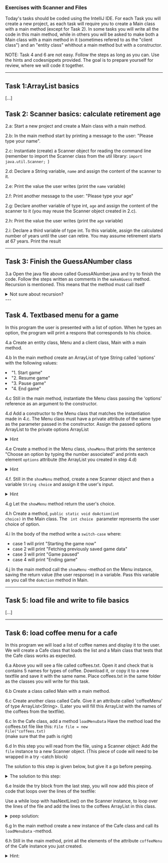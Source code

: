 ### Exercises with Scanner and Files
Today's tasks should be coded using the IntelliJ IDE. For each Task you will create a new project, as each task will require you to create a Main class with a main method (except for Task 2). 
In some tasks you will write all the code in this main method, while in others you will be asked to make both a Main class with a main method in it (sometimes refered to as the "client class") and an "entity class" whithout a main method but with a constructor. 

NOTE: Task 4 and 6 are not easy. Follow the steps as long as you can. Use the hints and codesnippets provided. The goal is to prepare yourself for review, where we will code it together. 

---
## Task 1:ArrayList basics
[...]

## Task 2: Scanner basics: calculate retirement age
2.a: Start a new project and create a Main class with a main method.

2.b: In the main method start by printing a message to the user: "Please type your name".

2.c: Instantiate (create) a Scanner object for reading the command line (remember to import the Scanner class from the util library: <code>import java.util.Scanner; </code>)

2.d: Declare a String variable, <code>name</code> and assign the content of the scanner to it.

2.e: Print the value the user writes (print the <code>name</code> variable)

2.f: Print another message to the user: "Please type your age"

2.g: Declare another variable of type int, <code>age</code> and assign the content of the scanner to it (you may reuse the Scanner object created in 2.c).

2.h: Print the value the user writes (print the <code>age</code> variable)

2.i: Declare a third variable of type int. To this variable, assign the calculated number of years until the user can retire. You may assume retirement starts at 67 years. Print the result

---

## Task 3: Finish the GuessANumber class
3.a Open the java file above called GuessANumber.java and try to finish the code. Follow the steps written as comments in the <code>makeAGuess</code> method. Recursion is mentioned. This means that the method must call itself
<details>
  <summary>Not sure about recursion?</summary>
  <p><a href="https://www.geeksforgeeks.org/recursion-in-java/">Read about it here</a></p>
</details>
---

## Task 4. Textbased menu for a game
In this program the user is presented with a list of option. When he types an option, the program will print a respons that corresponds to his choice.

4.a Create an entity class, Menu and a client class, Main with a main method.

4.b In the main method create an ArrayList of type String called 'options' with the following values:
<li>"1. Start game"</li>
<li>"2. Resume game"</li>
<li>"3. Pause game"</li>
<li>"4. End game"</li>


4.c Still in the main method, instantiate the Menu class passing the 'options' reference as an argument to the constructor.

4.d Add a constructor to the Menu class that matches the instantiation made in 4.c. The Menu class must have a private attribute of the same type as the parameter passed in the constructor. Assign the passed options ArrayList to the private options ArrayList 
<details>
  <summary>Hint</summary>
  <p><code>this.options = options</code></p>
</details>

4.e Create a method in the Menu class, <code>showMenu</code> that prints the sentence "Choose an option by typing the number associated" and prints each element <code>options</code>  attribute (the ArrayList you created in step 4.d)  
 <details>
  <summary>Hint</summary>
  <p>use a <code>for-each</code> loop for printing the options</p>
</details>

4.f. Still in the <code>showMenu</code> method, create a new Scanner object and then a variable <code>String choice</code> and assign it the user's input.

<details>
  <summary>Hint</summary>
  <p>
    <code>

Scanner scan = new Scanner(System.in);

String choice = scan.nextLine();
</code>
</p>
</details>

4.g Let the <code>showMenu</code> method return the user's choice. 

4.h Create a method, <code>public static void doAction(int choice)</code> in the Main class. The <code> int choice </code> parameter represents the user choice of option. 

4.i In the body of the method write a <code>switch-case</code> where:
   + case 1 will print "Starting the game now"
   + case 2 will print "Fetching previously saved game data"
   + case 3 will print "Game paused"
   + case 4 will print "Ending game"


4.j In the main method call the  <code>showMenu</code> -method on the Menu instance, saving the return value (the user response) in a variable. Pass this variable as you call the <code>doAction</code> method in Main.


---
## Task 5: load file and write to file basics
[...]

---

## Task 6: load coffee menu for a cafe
In this program we will load a list of coffee names and display it to the user. We will create a Cafe class that loads the list and a Main class that tests that the Cafe class works as expected.

6.a Above you will see a file called coffees.txt. Open it and check that is contains 5 names for types of coffee. Download it, or copy it to a new textfile and save it with the same name. Place coffees.txt in the same folder as the classes you will write for this task.

6.b Create a class called Main with a main method. 

6.c Create another class called Cafe. Give it an attribute called 'coffeeMenu' of type ArrayList\<String\>. 
(Later you will fill this ArrayList with the names of the coffees from the textfile).


6.c In the Cafe class, add a method <code>loadMenuData</code> 
Have the method load the coffees.txt file like this:
<code>File file = new File("coffees.txt) </code>  
(make sure that the path is right)


6.d In this step you will read from the file, using a Scanner object: Add the <code>file</code> instance to a new Scanner object. (This piece of code will need to be wrapped in a try -catch block)

The solution to this step is given below, but give it a go before peeping.
<details>
  <summary> The solution to this step:
  </summary>
  <code>try {

         Scanner scan = new Scanner(file); 

     }catch(FileNotFoundException e){

        System.out.println("File not found. Check path and filename");  

      }
</code>
</details>


6.e Inside the try block from the last step, you will now add this piece of code that loops over the lines of the textfile:


Use a while loop with hasNextLine() on the Scanner instance, to loop over the lines of the file and add the lines to the coffees ArrayList in this class.
<details>
  <summary> peep solution:
  </summary>
<code>

  while(scan.hasNextLine()){

        coffeeMenu.add(scan.nextLine());

  }

</code>      
</details>

6.g In the main method create a new instance of the Cafe class and call its <code>loadMenuData</code> -method.

6.h Still in the main method, print all the elements of the  attribute <code>coffeeMenu</code> of the Cafe instance you just created.
<details>
  <summary> Hint:</summary>
  you should use a for loop, and in the body of the loop use the <code>get()</code> method of ArrayList, to get hold of the item before printing it.  
</details>




